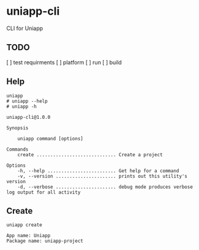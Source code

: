 # uniapp-cli

CLI for Uniapp

## TODO

[ ] test requirments
[ ] platform
[ ] run
[ ] build

## Help

```shell
uniapp
# uniapp --help
# uniapp -h
```

```text
uniapp-cli@1.0.0

Synopsis

    uniapp command [options]

Commands
    create ............................. Create a project

Options
    -h, --help ......................... Get help for a command
    -v, --version ...................... prints out this utility's version
    -d, --verbose ...................... debug mode produces verbose log output for all activity
```

## Create

```shell
uniapp create
```

```text
App name: Uniapp
Package name: uniapp-project
```
